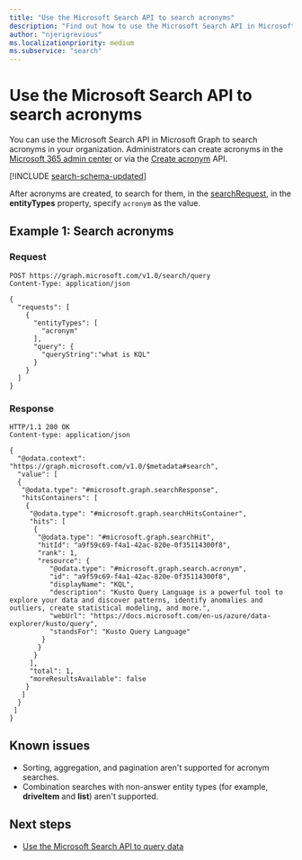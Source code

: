 ```yaml
---
title: "Use the Microsoft Search API to search acronyms"
description: "Find out how to use the Microsoft Search API in Microsoft Graph to search acronyms."
author: "njerigrevious"
ms.localizationpriority: medium
ms.subservice: "search"
---
```


# Use the Microsoft Search API to search acronyms

You can use the Microsoft Search API in Microsoft Graph to search acronyms in your organization. Administrators can create acronyms in the [Microsoft 365 admin center](https://admin.microsoft.com/Adminportal/Home#/MicrosoftSearch/acronyms) or via the [Create acronym](/graph/api/search-searchentity-post-acronyms) API.

[!INCLUDE [search-schema-updated](../includes/search-schema-updated.md)]

After acronyms are created, to search for them, in the [searchRequest](/graph/api/resources/searchrequest), in the **entityTypes** property, specify `acronym` as the value.

## Example 1: Search acronyms

### Request

```HTTP
POST https://graph.microsoft.com/v1.0/search/query
Content-Type: application/json

{
  "requests": [
    {
      "entityTypes": [
        "acronym"
      ],
      "query": {
        "queryString":"what is KQL"
      }
    }
  ]
}
```

### Response

```HTTP
HTTP/1.1 200 OK
Content-type: application/json

{
  "@odata.context": "https://graph.microsoft.com/v1.0/$metadata#search",
  "value": [
  {
   "@odata.type": "#microsoft.graph.searchResponse",
   "hitsContainers": [
    {
     "@odata.type": "#microsoft.graph.searchHitsContainer",
     "hits": [
      {
       "@odata.type": "#microsoft.graph.searchHit",
       "hitId": "a9f59c69-f4a1-42ac-820e-0f35114300f8",
       "rank": 1,
       "resource": {
          "@odata.type": "#microsoft.graph.search.acronym",
          "id": "a9f59c69-f4a1-42ac-820e-0f35114300f8",
          "displayName": "KQL",
          "description": "Kusto Query Language is a powerful tool to explore your data and discover patterns, identify anomalies and outliers, create statistical modeling, and more.",
          "webUrl": "https://docs.microsoft.com/en-us/azure/data-explorer/kusto/query",
          "standsFor": "Kusto Query Language"
        }
       }
      }
     ],
     "total": 1,
     "moreResultsAvailable": false
    }
   ]
  }
 ]
}
```

## Known issues

- Sorting, aggregation, and pagination aren't supported for acronym searches.
- Combination searches with non-answer entity types (for example, **driveItem** and **list**) aren't supported. 

## Next steps

- [Use the Microsoft Search API to query data](/graph/api/resources/search-api-overview)
